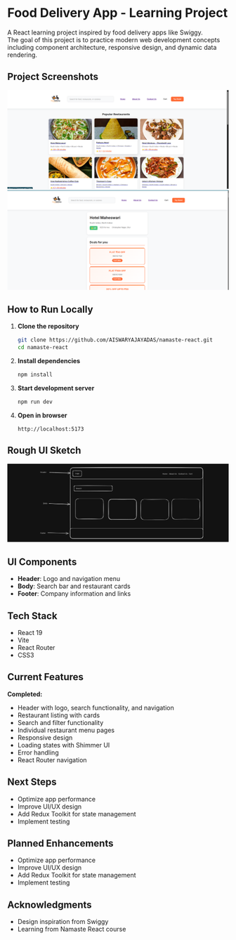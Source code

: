 # Food Delivery App - Learning Project

A React learning project inspired by food delivery apps like Swiggy.  
The goal of this project is to practice modern web development concepts including component architecture, responsive design, and dynamic data rendering.

## Project Screenshots

![Home Page](./images/home-screenshot.png)
![Restaurant Menu](./images/menu-screenshot.png)

## How to Run Locally

1. **Clone the repository**

   ```bash
   git clone https://github.com/AISWARYAJAYADAS/namaste-react.git
   cd namaste-react
   ```

2. **Install dependencies**

   ```bash
   npm install
   ```

3. **Start development server**

   ```bash
   npm run dev
   ```

4. **Open in browser**
   ```
   http://localhost:5173
   ```

## Rough UI Sketch

![Rough Design](./images/image.png)

## UI Components

- **Header**: Logo and navigation menu
- **Body**: Search bar and restaurant cards
- **Footer**: Company information and links

## Tech Stack

- React 19
- Vite
- React Router
- CSS3

## Current Features

**Completed:**

- Header with logo, search functionality, and navigation
- Restaurant listing with cards
- Search and filter functionality
- Individual restaurant menu pages
- Responsive design
- Loading states with Shimmer UI
- Error handling
- React Router navigation

## Next Steps

- Optimize app performance
- Improve UI/UX design
- Add Redux Toolkit for state management
- Implement testing

## Planned Enhancements

- Optimize app performance
- Improve UI/UX design
- Add Redux Toolkit for state management
- Implement testing

## Acknowledgments

- Design inspiration from Swiggy
- Learning from Namaste React course
